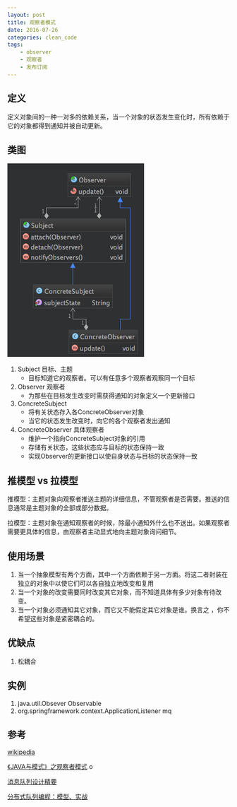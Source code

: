 ```yaml
---
layout: post
title: 观察者模式
date: 2016-07-26
categories: clean_code
tags:
    - observer
    - 观察者
    - 发布订阅
---
```





## 定义

定义对象间的一种一对多的依赖关系，当一个对象的状态发生变化时，所有依赖于它的对象都得到通知并被自动更新。

## 类图

![类图](/images/design_pattern/observer.png)

1.  Subject 目标、主题
    * 目标知道它的观察者。可以有任意多个观察者观察同一个目标
2.  Observer 观察者
    * 为那些在目标发生改变时需获得通知的对象定义一个更新接口
3.  ConcreteSubject
    * 将有关状态存入各ConcreteObserver对象
    * 当它的状态发生改变时，向它的各个观察者发出通知
3.  ConcreteObserver 具体观察者
    * 维护一个指向ConcreteSubject对象的引用
    * 存储有关状态，这些状态应与目标的状态保持一致
    * 实现Observer的更新接口以使自身状态与目标的状态保持一致

## 推模型 vs 拉模型

推模型：主题对象向观察者推送主题的详细信息，不管观察者是否需要。推送的信息通常是主题对象的全部或部分数据。

拉模型：主题对象在通知观察者的时候，除最小通知外什么也不送出。如果观察者需要更具体的信息，由观察者主动显式地向主题对象询问细节。


## 使用场景

1. 当一个抽象模型有两个方面，其中一个方面依赖于另一方面。将这二者封装在独立的对象中以使它们可以各自独立地改变和复用
2. 当一个对象的改变需要同时改变其它对象，而不知道具体有多少对象有待改变。
3. 当一个对象必须通知其它对象，而它又不能假定其它对象是谁。换言之 ，你不希望这些对象是紧密耦合的。

## 优缺点

1. 松耦合

## 实例

1. java.util.Obsever Observable
2. org.springframework.context.ApplicationListener
mq


## 参考

[wikipedia](https://en.wikipedia.org/wiki/Observer_pattern)

[《JAVA与模式》之观察者模式](http://www.cnblogs.com/java-my-life/archive/2012/05/16/2502279.html)
o

[消息队列设计精要](https://tech.meituan.com/mq-design.html)

[分布式队列编程：模型、实战](https://tech.meituan.com/distributed_queue_based_programming.html)
